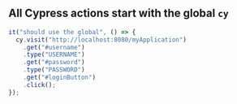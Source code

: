 ## All Cypress actions start with the global `cy`

```javascript
it("should use the global", () => {
  cy.visit("http://localhost:8080/myApplication")
    .get("#username")
    .type("USERNAME")
    .get("#password")
    .type("PASSWORD")
    .get("#loginButton")
    .click();
});
```

